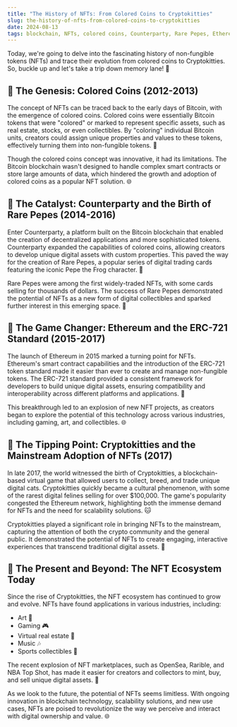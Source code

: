 ```yaml
---
title: "The History of NFTs: From Colored Coins to Cryptokitties"
slug: the-history-of-nfts-from-colored-coins-to-cryptokitties
date: 2024-08-13
tags: blockchain, NFTs, colored coins, Counterparty, Rare Pepes, Ethereum, ERC-721, Cryptokitties
---
```


Today, we're going to delve into the fascinating history of non-fungible tokens (NFTs) and trace their evolution from colored coins to Cryptokitties. So, buckle up and let's take a trip down memory lane! 🚀

## 📌 The Genesis: Colored Coins (2012-2013)

The concept of NFTs can be traced back to the early days of Bitcoin, with the emergence of colored coins. Colored coins were essentially Bitcoin tokens that were "colored" or marked to represent specific assets, such as real estate, stocks, or even collectibles. By "coloring" individual Bitcoin units, creators could assign unique properties and values to these tokens, effectively turning them into non-fungible tokens. 🎨

Though the colored coins concept was innovative, it had its limitations. The Bitcoin blockchain wasn't designed to handle complex smart contracts or store large amounts of data, which hindered the growth and adoption of colored coins as a popular NFT solution. 🌐

## 📌 The Catalyst: Counterparty and the Birth of Rare Pepes (2014-2016)

Enter Counterparty, a platform built on the Bitcoin blockchain that enabled the creation of decentralized applications and more sophisticated tokens. Counterparty expanded the capabilities of colored coins, allowing creators to develop unique digital assets with custom properties. This paved the way for the creation of Rare Pepes, a popular series of digital trading cards featuring the iconic Pepe the Frog character. 🐸

Rare Pepes were among the first widely-traded NFTs, with some cards selling for thousands of dollars. The success of Rare Pepes demonstrated the potential of NFTs as a new form of digital collectibles and sparked further interest in this emerging space. 💎

## 📌 The Game Changer: Ethereum and the ERC-721 Standard (2015-2017)

The launch of Ethereum in 2015 marked a turning point for NFTs. Ethereum's smart contract capabilities and the introduction of the ERC-721 token standard made it easier than ever to create and manage non-fungible tokens. The ERC-721 standard provided a consistent framework for developers to build unique digital assets, ensuring compatibility and interoperability across different platforms and applications. 🌟

This breakthrough led to an explosion of new NFT projects, as creators began to explore the potential of this technology across various industries, including gaming, art, and collectibles. 🌐

## 📌 The Tipping Point: Cryptokitties and the Mainstream Adoption of NFTs (2017)

In late 2017, the world witnessed the birth of Cryptokitties, a blockchain-based virtual game that allowed users to collect, breed, and trade unique digital cats. Cryptokitties quickly became a cultural phenomenon, with some of the rarest digital felines selling for over $100,000. The game's popularity congested the Ethereum network, highlighting both the immense demand for NFTs and the need for scalability solutions. 🐱

Cryptokitties played a significant role in bringing NFTs to the mainstream, capturing the attention of both the crypto community and the general public. It demonstrated the potential of NFTs to create engaging, interactive experiences that transcend traditional digital assets. 🌟

## 📌 The Present and Beyond: The NFT Ecosystem Today

Since the rise of Cryptokitties, the NFT ecosystem has continued to grow and evolve. NFTs have found applications in various industries, including:

- Art 🎨
- Gaming 🎮
- Virtual real estate 🏰
- Music 🎶
- Sports collectibles 🏀

The recent explosion of NFT marketplaces, such as OpenSea, Rarible, and NBA Top Shot, has made it easier for creators and collectors to mint, buy, and sell unique digital assets. 🚀

As we look to the future, the potential of NFTs seems limitless. With ongoing innovation in blockchain technology, scalability solutions, and new use cases, NFTs are poised to revolutionize the way we perceive and interact with digital ownership and value. 🌐